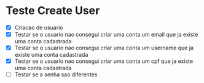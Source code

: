 # Teste Create User

- [x] Criacao de usuario
- [x] Testar se o usuario nao consegui criar uma conta um email que ja existe uma conta cadastrada
- [x] Testar se o usuario nao consegui criar uma conta um username que ja existe uma conta cadastrada
- [x] Testar se o usuario nao consegui criar uma conta um cpf que ja existe uma conta cadastrada
- [ ] Testar se a senha sao diferentes